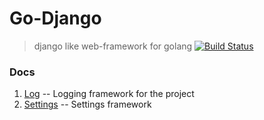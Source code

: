 # Go-Django
> django like web-framework for golang
[![Build Status](https://travis-ci.org/kittuov/go-django.svg?branch=master)](https://travis-ci.org/kittuov/go-django)
### Docs
1. [Log](https://godoc.org/github.com/kittuov/go-django/utils/log) -- Logging framework for the project
2. [Settings](https://godoc.org/github.com/kittuov/go-django/core/settings) -- Settings framework 